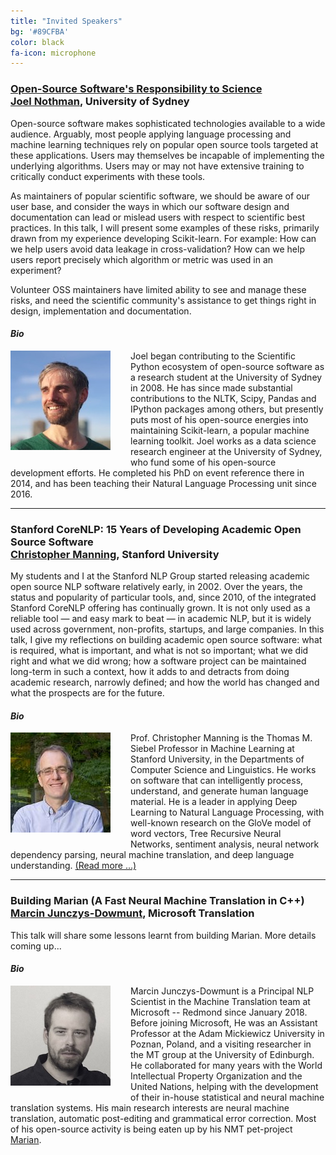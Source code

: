 ```yaml
---
title: "Invited Speakers"
bg: '#89CFBA'
color: black
fa-icon: microphone
---
```



<h3>
	<strong><a href="slides/nothman.pdf">Open-Source Software's Responsibility to Science</a></strong><br/>
	<a href="http://joelnothman.com/">Joel Nothman</a>, University of Sydney
</h3>

Open-source software makes sophisticated technologies available to a wide audience. Arguably, most people applying language processing and machine learning techniques rely on popular open source tools targeted at these applications. Users may themselves be incapable of implementing the underlying algorithms. Users may or may not have extensive training to critically conduct experiments with these tools.

As maintainers of popular scientific software, we should be aware of our user base, and consider the ways in which our software design and documentation can lead or mislead users with respect to scientific best practices. In this talk, I will present some examples of these risks, primarily drawn from my experience developing Scikit-learn. For example: How can we help users avoid data leakage in cross-validation? How can we help users report precisely which algorithm or metric was used in an experiment?

Volunteer OSS maintainers have limited ability to see and manage these risks, and need the scientific community's assistance to get things right in design, implementation and documentation.

#### ***Bio*** 

<img src="img/joel-nothman.jpg" alt="Joel Nothman" align="left" style="margin-right: 32px; margin-bottom: 16px;" />

Joel began contributing to the Scientific Python ecosystem of open-source software as a research student at the University of Sydney in 2008. He has since made substantial contributions to the NLTK, Scipy, Pandas and IPython packages among others, but presently puts most of his open-source energies into maintaining Scikit-learn, a popular machine learning toolkit. Joel works as a data science research engineer at the University of Sydney, who fund some of his open-source development efforts. He completed his PhD on event reference there in 2014, and has been teaching their Natural Language Processing unit since 2016.


<hr/>

<h3>
	<strong>Stanford CoreNLP: 15 Years of Developing Academic Open Source Software</strong><br/>
	<a href="https://nlp.stanford.edu/manning/">Christopher Manning</a>, Stanford University
</h3>

My students and I at the Stanford NLP Group started releasing academic open source NLP software relatively early, in 2002. Over the years, the status and popularity of particular tools, and, since 2010, of the integrated Stanford CoreNLP offering has continually grown. It is not only used as a reliable tool — and easy mark to beat — in academic NLP, but it is widely used across government, non-profits, startups, and large companies. In this talk, I give my reflections on building academic open source software: what is required, what is important, and what is not so important; what we did right and what we did wrong; how a software project can be maintained long-term in such a context, how it adds to and detracts from doing academic research, narrowly defined; and how the world has changed and what the prospects are for the future.

#### ***Bio*** 

<img src="img/christopher-manning.jpg" alt="Christopher Manning" align="left" style="margin-right: 32px; margin-bottom: 16px;" />
 
 Prof. Christopher Manning is the Thomas M. Siebel Professor in Machine Learning at Stanford University, in the Departments of Computer Science and Linguistics. He works on software that can intelligently process, understand, and generate human language material. He is a leader in applying Deep Learning to Natural Language Processing, with well-known research on the GloVe model of word vectors, Tree Recursive Neural Networks, sentiment analysis, neural network dependency parsing, neural machine translation, and deep language understanding. <a href="javascript: $('#talk1-bio').toggle();">(Read more ...)</a> <span id="talk1-bio" hidden>His computational linguistics work also covers probabilistic models of language, natural language inference and multilingual language processing, including being a principal developer of Stanford Dependencies and Universal Dependencies. Manning has coauthored leading textbooks on statistical approaches to Natural Language Processing (NLP) (Manning and Schütze 1999) and information retrieval (Manning, Raghavan, and Schütze, 2008), as well as linguistic monographs on ergativity and complex predicates. Manning is an ACM Fellow, a AAAI Fellow, an ACL Fellow, and Past President of the ACL. Research of his has won ACL, Coling, EMNLP, and CHI Best Paper Awards. He has a B.A. (Hons) from The Australian National University, a Ph.D. from Stanford in 1994, and he held faculty positions at Carnegie Mellon University and the University of Sydney before returning to Stanford. He is a member of the Stanford NLP group (@stanfordnlp) and manages development of the Stanford CoreNLP software.</span>

<hr/>

<h3>
	<strong>Building Marian (A Fast Neural Machine Translation in C++)</strong><br/>
	<a href="http://emjotde.github.io/">Marcin Junczys-Dowmunt</a>, Microsoft Translation 
</h3>

This talk will share some lessons learnt from building Marian. More details coming up...

#### ***Bio*** 

<img src="img/marcin.jpeg" alt="Marcin Junczys-Dowmunt" width="160" height="160" align="left" style="margin-right: 32px; margin-bottom: 16px;" />

Marcin Junczys-Dowmunt is a Principal NLP Scientist in the Machine Translation team at Microsoft -- Redmond since January 2018. Before joining Microsoft, He was an Assistant Professor at the Adam Mickiewicz University in Poznan, Poland, and a visiting researcher in the MT group at the University of Edinburgh. He collaborated for many years with the World Intellectual Property Organization and the United Nations, helping with the development of their in-house statistical and neural machine translation systems. His main research interests are neural machine translation, automatic post-editing and grammatical error correction. Most of his open-source activity is being eaten up by his NMT pet-project [Marian](http://github.com/marian-nmt/marian).


<!--
<h3>
	<strong>Reflections on Running spaCy: Commercial Open-source NLP</strong><br/>
	<a href="https://explosion.ai/">Matthew Honnibal and Ines Montani</a>, Explosion AI
</h3>

In this talk, I'll share some lessons we've learned from running spaCy, the fastest-growing library for Natural Language Processing in Python, and provide our perspective on how to make commercial open-source work for both users and developers. Every open-source project must strike a balance between the responsibilities and control of the maintainers, and the responsibilities and control of the users. Understanding and communicating the motivations for publishing software under an open-source license can put less pressure on maintainers, and help users select projects appropriate for their requirements.

#### ***Bio*** 

<img src="img/ines-montani.jpg" alt="Ines Montani" align="left" style="margin-right: 32px; margin-bottom: 16px;" />

Ines Montani is the lead developer of Prodigy, and a core contributor to spaCy. Although a full-stack developer, Ines has particular expertise in front-end development, having started building websites when she was 11. Before founding Explosion AI, she was a freelance developer and strategist, using her four years executive experience in ad sales and digital marketing.

<br/><br/>

<img src="img/matt-honnibal.jpg" alt="Matthew Honnibal" align="left" style="margin-right: 32px; margin-bottom: 16px;" />

Matthew Honnibal began his research career as a linguist, completing his PhD in 2009 on lexicalised parsing with Combinatory Categorial Grammar, before working on incremental speech parsing. These days he is best known as a software engineer, for his work on the spaCy NLP library. He grew up in Sydney, lives in Berlin, and still misses CCG.

-->
